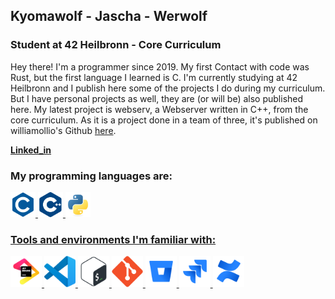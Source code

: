 ## Kyomawolf - Jascha - Werwolf
### Student at 42 Heilbronn - Core Curriculum

Hey there! I'm a programmer since 2019. My first Contact with code was Rust, but the first language I learned is C.
I'm currently studying at 42 Heilbronn and I publish here some of the projects I do during my curriculum. But I have personal projects as well, they are (or will be) also published here. My latest project is webserv, a Webserver written in C++, from the core curriculum. As it is a project done in a team of three, it's published on williamollio's Github [here](https://github.com/williamollio/webserv "webserv").

[**Linked_in**](https://www.linkedin.com/in/jascha-kasper-4a94b5221/, "Jascha Kasper")

### My programming languages are:

<a href="https://en.wikipedia.org/wiki/C_(programming_language)" target="_blank"> <img src="https://raw.githubusercontent.com/devicons/devicon/master/icons/c/c-plain.svg" width="40" height="40"/> <a href="https://en.wikipedia.org/wiki/C%2B%2B" target="_blank"> <img src="https://raw.githubusercontent.com/devicons/devicon/master/icons/cplusplus/cplusplus-plain.svg" width="40" height="40"/> <a href="https://python.org" target="_blank"> <img src="https://raw.githubusercontent.com/devicons/devicon/master/icons/python/python-original.svg" width="40" height="40"/>
  
### Tools and environments I'm familiar with:
<a href="https://www.jetbrains.com/clion/" target="_blank"> <img src="https://raw.githubusercontent.com/devicons/devicon/master/icons/jetbrains/jetbrains-original.svg" width="50" height="50"/>
<a href="https://code.visualstudio.com/" target="_blank"> <img src="https://raw.githubusercontent.com/devicons/devicon/master/icons/vscode/vscode-original.svg" width="50" height="50"/>
<a href="https://de.wikipedia.org/wiki/Bash_(Shell)" target="_blank"> <img src="https://raw.githubusercontent.com/devicons/devicon/master/icons/bash/bash-original.svg" width="50" height="50"/>
<a href="https://git-scm.com/" target="_blank"> <img src="https://raw.githubusercontent.com/devicons/devicon/master/icons/git/git-original.svg" width="50" height="50"/>
<a href="https://www.atlassian.com/software/bitbucket" target="_blank"> <img src="https://raw.githubusercontent.com/devicons/devicon/master/icons/bitbucket/bitbucket-original.svg" width="50" height="50"/>
<a href="https://www.atlassian.com/software/jira" target="_blank"> <img src="https://raw.githubusercontent.com/devicons/devicon/master/icons/jira/jira-original.svg" width="50" height="50"/>
<a href="https://www.atlassian.com/software/confluence" target="_blank"> <img src="https://raw.githubusercontent.com/devicons/devicon/master/icons/confluence/confluence-original.svg" width="50" height="50"/>
